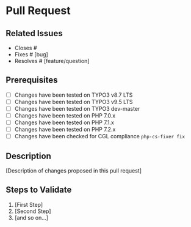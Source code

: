 # Pull Request

## Related Issues

- Closes #
- Fixes # [bug]
- Resolves # [feature/question]

## Prerequisites

* [ ] Changes have been tested on TYPO3 v8.7 LTS
* [ ] Changes have been tested on TYPO3 v9.5 LTS
* [ ] Changes have been tested on TYPO3 dev-master
* [ ] Changes have been tested on PHP 7.0.x
* [ ] Changes have been tested on PHP 7.1.x
* [ ] Changes have been tested on PHP 7.2.x
* [ ] Changes have been checked for CGL compliance `php-cs-fixer fix`

## Description

[Description of changes proposed in this pull request]

## Steps to Validate

1. [First Step]
2. [Second Step]
3. [and so on...]

